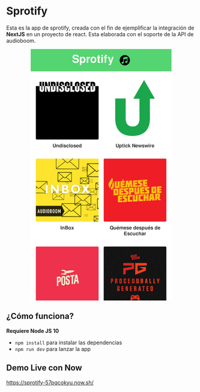 # Sprotify

Esta es la app de sprotify, creada con el fin de ejemplificar la integración de **NextJS** en un proyecto de react. Esta elaborada con el soporte de la API de audioboom.

<div style='display: flex; justify-content: center;' >
<img src='./.staticReadme/main.png' width='375' height='667'>
</div>



## ¿Cómo funciona?

**Requiere Node JS 10**

 * `npm install` para instalar las dependencias
 * `npm run dev` para lanzar la app
 
## Demo Live con Now

https://sprotify-57pqcokyu.now.sh/
